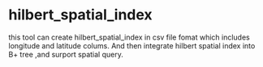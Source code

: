 # hilbert_spatial_index
this tool can create hilbert_spatial_index  in csv file fomat  which includes longitude and  latitude colums. And then integrate hilbert spatial index into B+ tree ,and surport spatial query.
